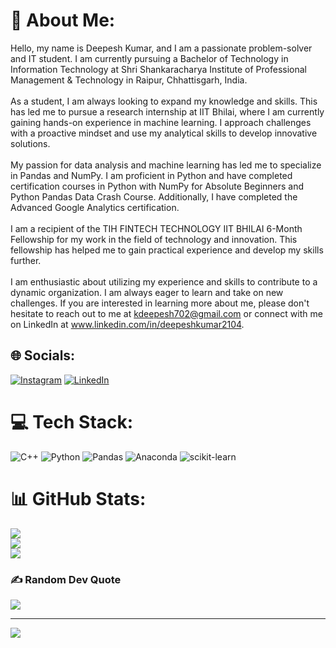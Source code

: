 # 💫 About Me:
Hello, my name is Deepesh Kumar, and I am a passionate problem-solver and IT student. I am currently pursuing a Bachelor of Technology in Information Technology at Shri Shankaracharya Institute of Professional Management & Technology in Raipur, Chhattisgarh, India.<br><br>As a student, I am always looking to expand my knowledge and skills. This has led me to pursue a research internship at IIT Bhilai, where I am currently gaining hands-on experience in machine learning. I approach challenges with a proactive mindset and use my analytical skills to develop innovative solutions.<br><br>My passion for data analysis and machine learning has led me to specialize in Pandas and NumPy. I am proficient in Python and have completed certification courses in Python with NumPy for Absolute Beginners and Python Pandas Data Crash Course. Additionally, I have completed the Advanced Google Analytics certification.<br><br>I am a recipient of the TIH FINTECH TECHNOLOGY IIT BHILAI 6-Month Fellowship for my work in the field of technology and innovation. This fellowship has helped me to gain practical experience and develop my skills further.<br><br>I am enthusiastic about utilizing my experience and skills to contribute to a dynamic organization. I am always eager to learn and take on new challenges. If you are interested in learning more about me, please don't hesitate to reach out to me at kdeepesh702@gmail.com or connect with me on LinkedIn at www.linkedin.com/in/deepeshkumar2104.


## 🌐 Socials:
[![Instagram](https://img.shields.io/badge/Instagram-%23E4405F.svg?logo=Instagram&logoColor=white)](https://instagram.com/Deepesh.sinha_) [![LinkedIn](https://img.shields.io/badge/LinkedIn-%230077B5.svg?logo=linkedin&logoColor=white)](https://www.linkedin.com/in/deepeshkumar2104) 

# 💻 Tech Stack:
![C++](https://img.shields.io/badge/c++-%2300599C.svg?style=for-the-badge&logo=c%2B%2B&logoColor=white) ![Python](https://img.shields.io/badge/python-3670A0?style=for-the-badge&logo=python&logoColor=ffdd54) ![Pandas](https://img.shields.io/badge/pandas-%23150458.svg?style=for-the-badge&logo=pandas&logoColor=white) ![Anaconda](https://img.shields.io/badge/Anaconda-%2344A833.svg?style=for-the-badge&logo=anaconda&logoColor=white) ![scikit-learn](https://img.shields.io/badge/scikit--learn-%23F7931E.svg?style=for-the-badge&logo=scikit-learn&logoColor=white)
# 📊 GitHub Stats:
![](https://github-readme-stats.vercel.app/api?username=Deepesh3104&theme=radical&hide_border=false&include_all_commits=false&count_private=false)<br/>
![](https://github-readme-streak-stats.herokuapp.com/?user=Deepesh3104&theme=radical&hide_border=false)<br/>
![](https://github-readme-stats.vercel.app/api/top-langs/?username=Deepesh3104&theme=radical&hide_border=false&include_all_commits=false&count_private=false&layout=compact)

### ✍️ Random Dev Quote
![](https://quotes-github-readme.vercel.app/api?type=horizontal&theme=radical)

---
[![](https://visitcount.itsvg.in/api?id=Deepesh3104&icon=0&color=0)](https://visitcount.itsvg.in)

<!-- Proudly created with GPRM ( https://gprm.itsvg.in ) -->
